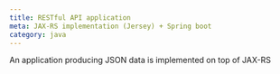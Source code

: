 ```yaml
---
title: RESTful API application
meta: JAX-RS implementation (Jersey) + Spring boot
category: java
---
```


An application producing JSON data is implemented on top of JAX-RS 